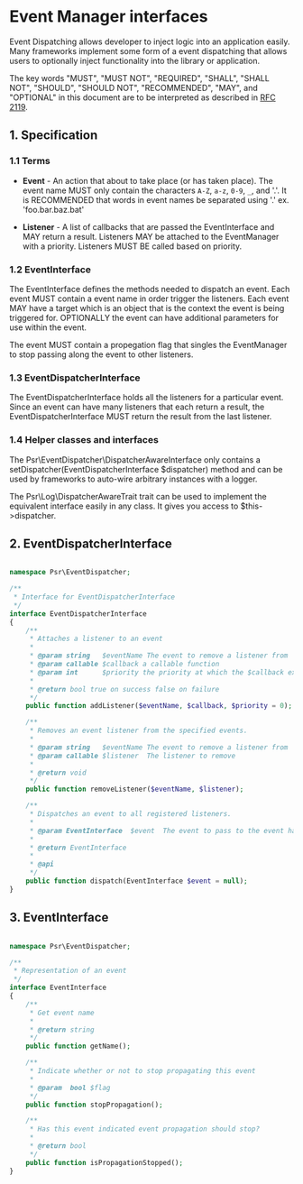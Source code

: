 Event Manager interfaces
========================

Event Dispatching allows developer to inject logic into an application easily. Many frameworks implement some form of a event dispatching that allows users to optionally inject functionality into the library or application.

The key words "MUST", "MUST NOT", "REQUIRED", "SHALL", "SHALL NOT", "SHOULD", "SHOULD NOT", "RECOMMENDED", "MAY", and "OPTIONAL" in this document are to be interpreted as described in [RFC 2119][].

[RFC 2119]: http://tools.ietf.org/html/rfc2119

## 1. Specification
### 1.1 Terms

*   **Event** - An action that about to take place (or has taken place).  The event name MUST only contain the characters `A-Z`, `a-z`, `0-9`, `_`, and '.'. It is RECOMMENDED that words in event names be separated using '.' ex. 'foo.bar.baz.bat'

*   **Listener** - A list of callbacks that are passed the EventInterface and MAY return a result. Listeners MAY be attached to the EventManager with a priority.  Listeners MUST BE called based on priority.

### 1.2 EventInterface

The EventInterface defines the methods needed to dispatch an event.  Each event MUST contain a event name in order trigger the listeners. Each event MAY have a target which is an object that is the context the event is being triggered for. OPTIONALLY the event can have additional parameters for use within the event.

The event MUST contain a propegation flag that singles the EventManager to stop passing along the event to other listeners.

### 1.3 EventDispatcherInterface

The EventDispatcherInterface holds all the listeners for a particular event.  Since an event can have many listeners that each return a result, the EventDispatcherInterface MUST return the result from the last listener.

### 1.4 Helper classes and interfaces

The Psr\EventDispatcher\DispatcherAwareInterface only contains a setDispatcher(EventDispatcherInterface $dispatcher) method and can be used by frameworks to auto-wire arbitrary instances with a logger.

The Psr\Log\DispatcherAwareTrait trait can be used to implement the equivalent interface easily in any class. It gives you access to $this->dispatcher.

## 2. EventDispatcherInterface

```php

namespace Psr\EventDispatcher;

/**
 * Interface for EventDispatcherInterface
 */
interface EventDispatcherInterface
{
    /**
     * Attaches a listener to an event
     *
     * @param string   $eventName The event to remove a listener from
     * @param callable $callback a callable function
     * @param int      $priority the priority at which the $callback executed
     *
     * @return bool true on success false on failure
     */
    public function addListener($eventName, $callback, $priority = 0);

    /**
     * Removes an event listener from the specified events.
     *
     * @param string   $eventName The event to remove a listener from
     * @param callable $listener  The listener to remove
     *
     * @return void
     */
    public function removeListener($eventName, $listener);

    /**
     * Dispatches an event to all registered listeners.
     *
     * @param EventInterface  $event  The event to pass to the event handlers/listeners.
     *
     * @return EventInterface
     *
     * @api
     */
    public function dispatch(EventInterface $event = null);
}
```

## 3. EventInterface

```php

namespace Psr\EventDispatcher;

/**
 * Representation of an event
 */
interface EventInterface
{
    /**
     * Get event name
     *
     * @return string
     */
    public function getName();

    /**
     * Indicate whether or not to stop propagating this event
     *
     * @param  bool $flag
     */
    public function stopPropagation();

    /**
     * Has this event indicated event propagation should stop?
     *
     * @return bool
     */
    public function isPropagationStopped();
}
```
